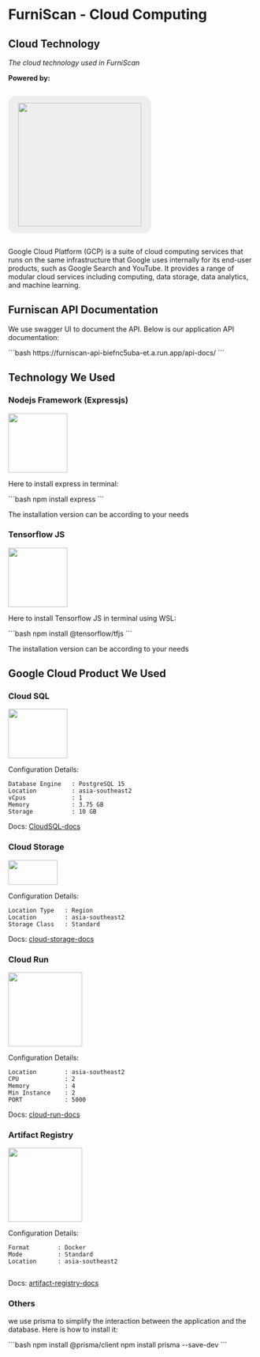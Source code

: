 # FurniScan - Cloud Computing

## Cloud Technology

_The cloud technology used in FurniScan_

**Powered by:**

<p style="text-align: center; background-color: #eee; display: inline-block; padding: 14px 20px; border-radius: 15px;">
<img src="https://upload.wikimedia.org/wikipedia/commons/5/51/Google_Cloud_logo.svg" width="250"/>
</p>

Google Cloud Platform (GCP) is a suite of cloud computing services that runs on the same infrastructure that Google uses internally for its end-user products, such as Google Search and YouTube. It provides a range of modular cloud services including computing, data storage, data analytics, and machine learning.

## Furniscan API Documentation
<p>We use swagger UI to document the API. Below is our application API documentation: </p>
```bash
  https://furniscan-api-biefnc5uba-et.a.run.app/api-docs/
```

## Technology We Used

### Nodejs Framework (Expressjs)

<img src="https://upload.wikimedia.org/wikipedia/commons/6/64/Expressjs.png" width="120"/>
<p>Here to install express in terminal: </p>
```bash
  npm install express
```
<p>The installation version can be according to your needs</p>

### Tensorflow JS

<img src="https://www.tensorflow.org/static/site-assets/images/project-logos/tensorflow-js-logo-social.png" width="120"/>
<p>Here to install Tensorflow JS in terminal using WSL: </p>
```bash
  npm install @tensorflow/tfjs
```
<p>The installation version can be according to your needs</p>

## Google Cloud Product We Used

### Cloud SQL

<img src="https://dbdb.io/media/logos/Cloud_SQL.png" width="120" height="100"/>

Configuration Details:

```
Database Engine   : PostgreSQL 15
Location          : asia-southeast2
vCpus             : 1
Memory            : 3.75 GB
Storage           : 10 GB
```

Docs: [CloudSQL-docs](https://cloud.google.com/sql/docs)

### Cloud Storage

<img src="https://symbols.getvecta.com/stencil_4/47_google-cloud-storage.fee263d33a.svg" width="100" height="50"/>

Configuration Details: 

```
Location Type   : Region
Location        : asia-southeast2
Storage Class   : Standard
```

Docs: [cloud-storage-docs](https://cloud.google.com/storage/docs)

### Cloud Run

<img src="https://static-00.iconduck.com/assets.00/google-cloud-run-icon-512x460-knkc4eyx.png" width="150" height="150"/>

Configuration Details:

```
Location        : asia-southeast2
CPU             : 2
Memory          : 4
Min Instance    : 2
PORT            : 5000

```

Docs: [cloud-run-docs](https://cloud.google.com/run/docs)

### Artifact Registry

<img src="https://techconative.com/images/blog/gcp-artifact-registry/artifact-registry-logo.svg" width="150" height="150"/>

Configuration Details:

```
Format        : Docker
Mode          : Standard
Location      : asia-southeast2


```

Docs: [artifact-registry-docs](https://cloud.google.com/artifact-registry/docs)


### Others
<p>we use prisma to simplify the interaction between the application and the database. Here is how to install it: </p>
```bash
  npm install @prisma/client
  npm install prisma --save-dev
```
